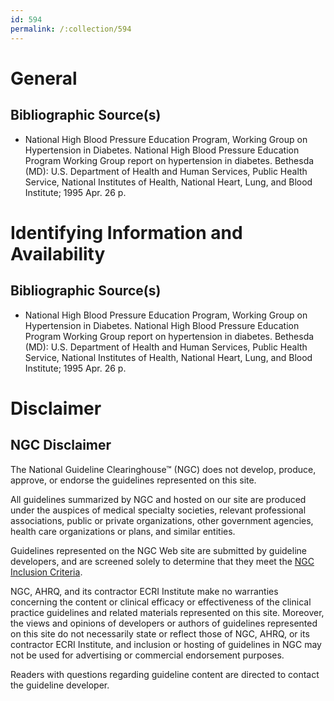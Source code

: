 ```yaml
---
id: 594
permalink: /:collection/594
---
```


# General

## Bibliographic Source(s)

- National High Blood Pressure Education Program, Working Group on Hypertension in Diabetes. National High Blood Pressure Education Program Working Group report on hypertension in diabetes. Bethesda (MD): U.S. Department of Health and Human Services, Public Health Service, National Institutes of Health, National Heart, Lung, and Blood Institute; 1995 Apr. 26 p.

# Identifying Information and Availability

## Bibliographic Source(s)

- National High Blood Pressure Education Program, Working Group on Hypertension in Diabetes. National High Blood Pressure Education Program Working Group report on hypertension in diabetes. Bethesda (MD): U.S. Department of Health and Human Services, Public Health Service, National Institutes of Health, National Heart, Lung, and Blood Institute; 1995 Apr. 26 p.

# Disclaimer

## NGC Disclaimer

The National Guideline Clearinghouse™ (NGC) does not develop, produce, approve, or endorse the guidelines represented on this site.

All guidelines summarized by NGC and hosted on our site are produced under the auspices of medical specialty societies, relevant professional associations, public or private organizations, other government agencies, health care organizations or plans, and similar entities.

Guidelines represented on the NGC Web site are submitted by guideline developers, and are screened solely to determine that they meet the [NGC Inclusion Criteria](/help-and-about/summaries/inclusion-criteria).

NGC, AHRQ, and its contractor ECRI Institute make no warranties concerning the content or clinical efficacy or effectiveness of the clinical practice guidelines and related materials represented on this site. Moreover, the views and opinions of developers or authors of guidelines represented on this site do not necessarily state or reflect those of NGC, AHRQ, or its contractor ECRI Institute, and inclusion or hosting of guidelines in NGC may not be used for advertising or commercial endorsement purposes.

Readers with questions regarding guideline content are directed to contact the guideline developer.

